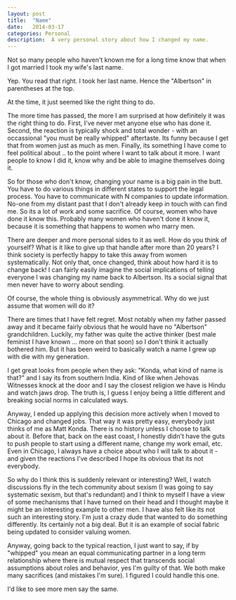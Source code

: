 ```yaml
---
layout: post
title:  "Name"
date:   2014-03-17
categories: Personal
description:  A very personal story about how I changed my name.
---
```

Not so many people who haven't known me for a long time know that when I got married I took my wife's last name.

Yep. You read that right. I took her last name. Hence the "Albertson" in parentheses at the top.

At the time, it just seemed like the right thing to do.

The more time has passed, the more I am surprised at how definitely it was the right thing to do. First, I've never met anyone else who has done it. Second, the reaction is typically shock and total wonder - with an occassional "you must be really whipped" aftertaste. Its funny because I get that from women just as much as men. Finally, its something I have come to feel political about .. to the point where I want to talk about it more. I want people to know I did it, know why and be able to imagine themselves doing it.

So for those who don't know, changing your name is a big pain in the butt. You have to do various things in different states to support the legal process. You have to communicate with N companies to update information. No-one from my distant past that I don't already keep in touch with can find me. So its a lot of work and some sacrifice. Of course, women who have done it know this. Probably many women who haven't done it know it, because it is something that happens to women who marry men.

There are deeper and more personal sides to it as well. How do you think of yourself? What is it like to give up that handle after more than 20 years? I think society is perfectly happy to take this away from women systematically. Not only that, once changed, think about how hard it is to change back! I can fairly easily imagine the social implications of telling everyone I was changing my name back to Albertson. Its a social signal that men never have to worry about sending.

Of course, the whole thing is obviously asymmetrical. Why do we just assume that women will do it?

There are times that I have felt regret. Most notably when my father passed away and it became fairly obvious that he would have no "Albertson" grandchildren. Luckily, my father was quite the active thinker (best male feminist I have known ... more on that soon) so I don't think it actually bothered him. But it has been weird to basically watch a name I grew up with die with my generation.

I get great looks from people when they ask: "Konda, what kind of name is that?" and I say its from southern India. Kind of like when Jehovas Witnesses knock at the door and I say the closest religion we have is Hindu and watch jaws drop. The truth is, I guess I enjoy being a little different and breaking social norms in calculated ways.

Anyway, I ended up applying this decision more actively when I moved to Chicago and changed jobs. That way it was pretty easy, everybody just thinks of me as Matt Konda. There is no history unless I choose to talk about it. Before that, back on the east coast, I honestly didn't have the guts to push people to start using a different name, change my work email, etc. Even in Chicago, I always have a choice about who I will talk to about it - and given the reactions I've described I hope its obvious that its not everybody.

So why do I think this is suddenly relevant or interesting? Well, I watch discussions fly in the tech community about sexism (I was going to say systematic sexism, but that's redundant) and I think to myself I have a view of some mechanisms that I have turned on their head and I thought maybe it might be an interesting example to other men. I have also felt like its not such an interesting story. I'm just a crazy dude that wanted to do something differently. Its certainly not a big deal. But it is an example of social fabric being updated to consider valuing women.

Anyway, going back to the typical reaction, I just want to say, if by "whipped" you mean an equal communicating partner in a long term relationship where there is mutual respect that transcends social assumptions about roles and behavior, yes I'm guilty of that. We both make many sacrifices (and mistakes I'm sure). I figured I could handle this one.

I'd like to see more men say the same.